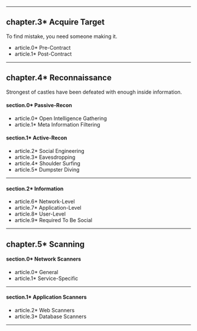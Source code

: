 ***

## chapter.3* Acquire Target

To find mistake, you need someone making it.

* article.0* Pre-Contract
* article.1* Post-Contract

***

## chapter.4* Reconnaissance

Strongest of castles have been defeated with enough inside information.

#### section.0* Passive-Recon

* article.0* Open Intelligence Gathering
* article.1* Meta Information Filtering


#### section.1* Active-Recon

* article.2* Social Engineering
* article.3* Eavesdropping
* article.4* Shoulder Surfing
* article.5* Dumpster Diving

***

#### section.2* Information

* article.6* Network-Level
* article.7* Application-Level
* article.8* User-Level
* article.9* Required To Be Social
<WIP>

***

## chapter.5* Scanning

#### section.0* Network Scanners

* article.0* General
* article.1* Service-Specific

***

#### section.1* Application Scanners

* article.2* Web Scanners
* article.3* Database Scanners

***
